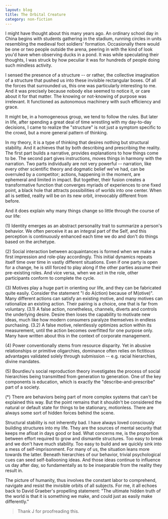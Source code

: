 ```yaml
---
layout: blog
title: The Orbital Creature
category: non-fiction
---
```


I might have thought about this many years ago. An ordinary school day in China begins with students gathering in the stadium, running circles in units resembling the medieval foot soldiers' formation. Occasionally there would be one or two people outside the arena, peering in with the kind of look you'd have when observing ducks in a pond. It was while speculating their thoughts, I was struck by how peculiar it was for hundreds of people doing such mindless activity.

I sensed the presence of a structure -- or rather, the collective imagination of a structure that pushed us into these invisible rectangular boxes. Of all the forces that surrounded us, this one was particularly interesting to me. And it was precisely because nobody else seemed to notice it, or care about it for that matter. The knowing or not-knowing of purpose was irrelevant. It functioned as autonomous machinery with such efficiency and grace.

It might be, in a homogeneous group, we tend to follow the rules. But later in life, after spending a great deal of time wrestling with my day-to-day decisions, I came to realize the "structure" is not just a symptom specific to the crowd, but a more general pattern of thinking.

In my theory, it is a type of thinking that desires nothing but structural stability. And it achieves that by both describing and prescribing the reality. The first part builds a narrative, provides explanations to how things come to be. The second part gives instructions, moves things in harmony with the narration. Two parts individually are not very powerful -- narration, like every other scientific theory and dogmatic belief we've had, can be overruled by a competitor; actions, happening in the moment, are ephemeral and limited in impact. But together, their fusion creates a transformative function that converges myriads of experiences to one fixed point, a black hole that attracts possibilities of worlds into one center. When all is settled, reality will be on its new orbit, irrevocably different from before.

And it does explain why many things change so little through the course of our life:

(1) Identity emerges as an abstract personality trait to summarize a person's behavior. We often perceive it as an integral part of the Self, and this perception is continuously enhanced each time we do and don't do things based on the archetype.

(2) Social interaction between acquaintances is formed when we make a first impression and role-play accordingly. This initial dynamics repeats itself time over time in vastly different situations. Even if one party is open for a change, he is still forced to play along if the other parties assume their pre-existing roles. And vice versa, when we act in the role, other participants conform to complete the cycle.

(3) Motives play a huge part in orienting our life, and they can be fabricated quite easily. Consider the statement "I do A(ction) because of M(otive)". Many different actions can satisfy an existing motive, and many motives can rationalize an existing action. Their pairing is a choice, one that is far from voluntary. (3.1) A false action, nonetheless, channels, diverts and controls the underlying desire. Desire then loses the capability to motivate new ideas, much like how modern consumers paralyze themselves in endless purchasing. (3.2) A false motive, relentlessly optimizes action within its measurement, until the action becomes overfitted for one purpose only. Many have written about this in the context of corporate management.

(4) Power conventionally stems from resource disparity. Yet in abusive relationships or primitive oligarchies, dominance often relies on fictitious advantages validated solely through submission -- e.g. racial hierarchies, divine mandates.

(5) Bourdieu's social reproduction theory investigates the process of social hierarchies being transmitted from generation to generation. One of the key components is education, which is exactly the "describe-and-prescribe" part of a society.

(\*) There are behaviors being part of more complex systems that can't be explained this way. But the point remains that it shouldn't be considered the natural or default state for things to be stationary, motionless. There are always some sort of hidden forces behind the scene.

Structural stability is not inherently bad. I have always loved consciously building structures into my life. They are the sources of mental security that keeps me afloat in days good or bad. What concerns me, is the proportion between effort required to grow and dismantle structures. Too easy to break and we don't have much stability. Too easy to build and we quickly sink into a mess of self-imprisonment. For many of us, the situation leans more towards the latter. Beneath hierarchies of our behavior, trivial psychological cues can seed self-ballooning ideas. And those ideas continue to influence us day after day, so fundamentally as to be inseparable from the reality they result in.

The picture of humanity, thus involves the constant labor to comprehend, navigate and resist the invisible orbits of all subjects. For me, it all echoes back to David Graeber's propelling statement: "The ultimate hidden truth of the world is that it is something we make, and could just as easily make differently."

> Thank J for proofreading this.
